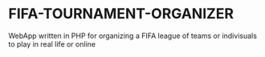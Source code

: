 # FIFA-TOURNAMENT-ORGANIZER
WebApp written in PHP for organizing a FIFA league of teams or indivisuals to play in real life or online
